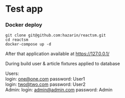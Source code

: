 # Test app

### Docker deploy
`git clone git@github.com:hazarin/reactsm.git`   
`cd reactsm`   
`docker-compose up -d`

After that application available at https://127.0.0.1/

During build user & article fixtures applied to database

Users:   
login: one@one.com password: User1   
login: two@two.com password: User2   
Admin:
login: admin@admin.com password: Admin
